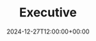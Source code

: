 ---
weight: 4000
title: "Executive"
description: "Discover executive opportunities in academia for leaders in higher education. Connect with roles such as university presidents, deans, and department chairs at top institutions worldwide."
icon: rebase_edit
date: 2024-12-27T12:00:00+00:00
---